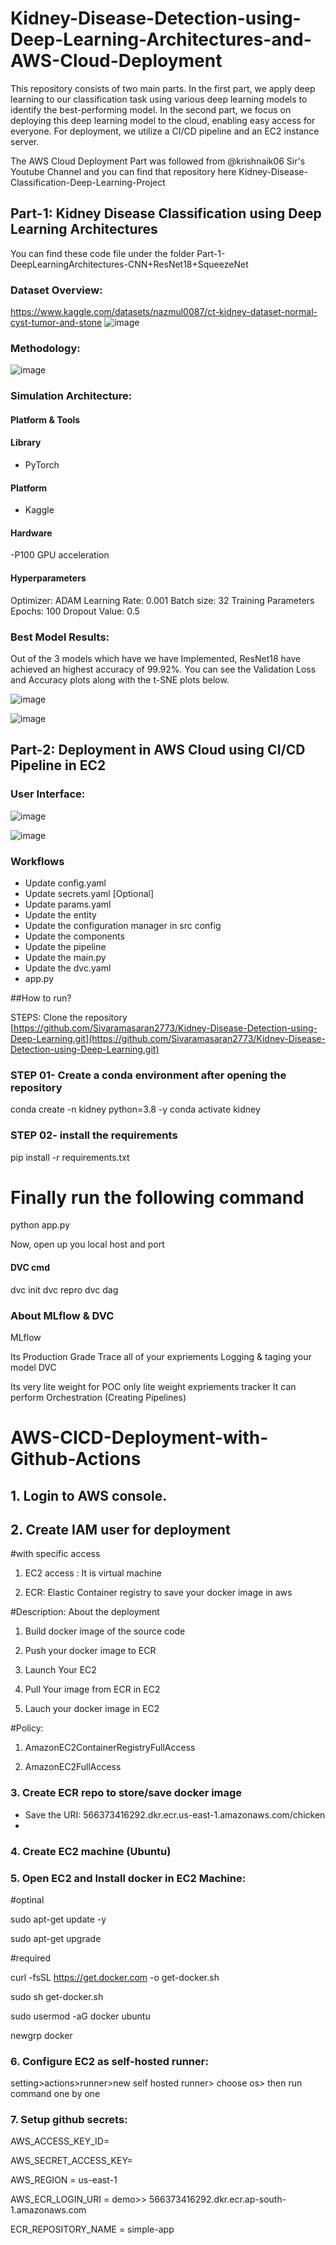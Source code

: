 # Kidney-Disease-Detection-using-Deep-Learning-Architectures-and-AWS-Cloud-Deployment

This repository consists of two main parts. In the first part, we apply deep learning to our classification task using various deep learning models to identify the best-performing model. In the second part, we focus on deploying this deep learning model to the cloud, enabling easy access for everyone. For deployment, we utilize a CI/CD pipeline and an EC2 instance server.

The AWS Cloud Deployment Part was followed from @krishnaik06 Sir's Youtube Channel and you can find that repository here Kidney-Disease-Classification-Deep-Learning-Project

## Part-1: Kidney Disease Classification using Deep Learning Architectures
You can find these code file under the folder Part-1-DeepLearningArchitectures-CNN+ResNet18+SqueezeNet

### Dataset Overview:
https://www.kaggle.com/datasets/nazmul0087/ct-kidney-dataset-normal-cyst-tumor-and-stone
![image](https://github.com/Akshayaa-bk/Kidney-Disease-Detection-using-Deep-Learning-Architectures-and-AWS-Cloud-Deployment/assets/116330039/03a1071b-2383-4ac7-b427-96aefa98477a)


### Methodology:
![image](https://github.com/Akshayaa-bk/Kidney-Disease-Detection-using-Deep-Learning-Architectures-and-AWS-Cloud-Deployment/assets/116330039/0c85c578-a914-4674-96f3-0335fbc62bb6)



### Simulation Architecture:

#### Platform & Tools

#### Library
- PyTorch

#### Platform
 - Kaggle
   
#### Hardware
-P100 GPU acceleration

#### Hyperparameters
Optimizer: ADAM
Learning Rate: 0.001
Batch size: 32
Training Parameters
Epochs: 100
Dropout Value: 0.5

### Best Model Results:
Out of the 3 models which have we have Implemented, ResNet18 have achieved an highest accuracy of 99.92%. You can see the Validation Loss and Accuracy plots along with the t-SNE plots below.


![image](https://github.com/Akshayaa-bk/Kidney-Disease-Detection-using-Deep-Learning-Architectures-and-AWS-Cloud-Deployment/assets/116330039/64c9410e-11b5-4e4e-8524-68da6ba1c2dd)


![image](https://github.com/Akshayaa-bk/Kidney-Disease-Detection-using-Deep-Learning-Architectures-and-AWS-Cloud-Deployment/assets/116330039/b2357581-6520-4cc1-b59b-8537f20b9efd)


## Part-2: Deployment in AWS Cloud using CI/CD Pipeline in EC2

### User Interface:

![image](https://github.com/Akshayaa-bk/Kidney-Disease-Detection-using-Deep-Learning-Architectures-and-AWS-Cloud-Deployment/assets/116330039/1709d99c-e07e-4c2d-a828-337e3cd9b47b)

![image](https://github.com/Akshayaa-bk/Kidney-Disease-Detection-using-Deep-Learning-Architectures-and-AWS-Cloud-Deployment/assets/116330039/e504143d-d7a8-4487-a1e6-04d8e880e392)

### Workflows

- Update config.yaml
- Update secrets.yaml [Optional]
- Update params.yaml
- Update the entity
- Update the configuration manager in src config
- Update the components
- Update the pipeline
- Update the main.py
- Update the dvc.yaml
- app.py

  
##How to run?

STEPS:
Clone the repository
[https://github.com/Sivaramasaran2773/Kidney-Disease-Detection-using-Deep-Learning.git](https://github.com/Sivaramasaran2773/Kidney-Disease-Detection-using-Deep-Learning.git)

### STEP 01- Create a conda environment after opening the repository
conda create -n kidney python=3.8 -y
conda activate kidney

### STEP 02- install the requirements
pip install -r requirements.txt
# Finally run the following command
python app.py

Now,
open up you local host and port

#### DVC cmd
dvc init
dvc repro
dvc dag


### About MLflow & DVC
MLflow

Its Production Grade
Trace all of your expriements
Logging & taging your model
DVC

Its very lite weight for POC only
lite weight expriements tracker
It can perform Orchestration (Creating Pipelines)


# AWS-CICD-Deployment-with-Github-Actions

## 1. Login to AWS console.
## 2. Create IAM user for deployment


#with specific access

1. EC2 access : It is virtual machine

2. ECR: Elastic Container registry to save your docker image in aws


#Description: About the deployment

1. Build docker image of the source code

2. Push your docker image to ECR

3. Launch Your EC2 

4. Pull Your image from ECR in EC2

5. Lauch your docker image in EC2

#Policy:

1. AmazonEC2ContainerRegistryFullAccess

2. AmazonEC2FullAccess


### 3. Create ECR repo to store/save docker image
- Save the URI: 566373416292.dkr.ecr.us-east-1.amazonaws.com/chicken
- 
### 4. Create EC2 machine (Ubuntu)

### 5. Open EC2 and Install docker in EC2 Machine:
#optinal

sudo apt-get update -y

sudo apt-get upgrade

#required

curl -fsSL https://get.docker.com -o get-docker.sh

sudo sh get-docker.sh

sudo usermod -aG docker ubuntu

newgrp docker

### 6. Configure EC2 as self-hosted runner:
setting>actions>runner>new self hosted runner> choose os> then run command one by one

### 7. Setup github secrets:
AWS_ACCESS_KEY_ID=

AWS_SECRET_ACCESS_KEY=

AWS_REGION = us-east-1

AWS_ECR_LOGIN_URI = demo>>  566373416292.dkr.ecr.ap-south-1.amazonaws.com

ECR_REPOSITORY_NAME = simple-app



